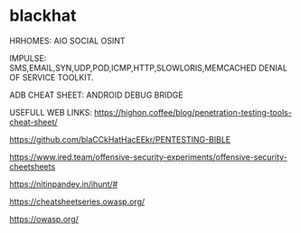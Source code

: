 # blackhat

HRHOMES:
AIO SOCIAL OSINT


IMPULSE:
SMS,EMAIL,SYN,UDP,POD,ICMP,HTTP,SLOWLORIS,MEMCACHED
DENIAL OF SERVICE TOOLKIT.

ADB CHEAT SHEET:
ANDROID DEBUG BRIDGE

USEFULL WEB LINKS:
https://highon.coffee/blog/penetration-testing-tools-cheat-sheet/

https://github.com/blaCCkHatHacEEkr/PENTESTING-BIBLE

https://www.ired.team/offensive-security-experiments/offensive-security-cheetsheets

https://nitinpandey.in/ihunt/#


https://cheatsheetseries.owasp.org/

https://owasp.org/
